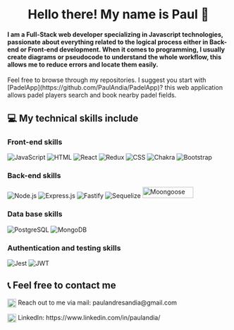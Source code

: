 <h1 align="center">Hello there! My name is Paul 👋</h1>

<h4 text-align="justify">I am a Full-Stack web developer specializing in Javascript technologies, passionate about everything related to the logical process either in Back-end or Front-end development. When it comes to programming, I usually create diagrams or pseudocode to understand the whole workflow, this allows me to reduce errors and locate them easily.</h4>
<p>Feel free to browse through my repositories. I suggest you start with [PadelApp](https://github.com/PaulAndia/PadelApp)? this web application allows padel players search and book nearby padel fields.
</p> 

## 💻 My technical skills include
<h3>Front-end skills</h3>

![JavaScript](https://img.shields.io/badge/-JavaScript-F7DF1E?style=for-the-badge&logo=javascript&logoColor=333)
![HTML](https://img.shields.io/badge/-HTML-E34F26?style=for-the-badge&logo=html5&logoColor=FAFAFA)
![React](https://img.shields.io/badge/-React-61DAFB?style=for-the-badge&logo=react&logoColor=333)
![Redux](https://img.shields.io/badge/-Redux-764ABC?style=for-the-badge&logo=redux&logoColor=FAFAFA)
![CSS](https://img.shields.io/badge/-CSS-1572B6?style=for-the-badge&logo=css3&logoColor=FAFAFA)
![Chakra](https://img.shields.io/badge/chakra-%234ED1C5.svg?style=for-the-badge&logo=chakraui&logoColor=white)
![Bootstrap](https://img.shields.io/badge/bootstrap-%23563D7C.svg?style=for-the-badge&logo=bootstrap&logoColor=white)
<h3>Back-end skills</h3>

![Node.js](https://img.shields.io/badge/-Node.js-339933?style=for-the-badge&logo=node.js&logoColor=FAFAFA)
![Express.js](https://img.shields.io/badge/express.js-%23404d59.svg?style=for-the-badge&logo=express&logoColor=%2361DAFB)
![Fastify](https://img.shields.io/badge/fastify-%23000000.svg?style=for-the-badge&logo=fastify&logoColor=white)
![Sequelize](https://img.shields.io/badge/Sequelize-52B0E7?style=for-the-badge&logo=Sequelize&logoColor=white)
<img src="https://lh4.googleusercontent.com/g_LM2kHik0YOQuQHnJz0L640IhT_bP_YJeV7k0KHFhCNsLU9P9y7Bk6RUb2KDHpdo5WHlKE6irD0f2KcjeGZBOlWFf6G28kFYernrTnIsL45mr9DoEuPz7Niq8nAr2r_AC212YHq" alt="Moongoose" height="25" width="115" />
<h3>Data base skills</h3>

![PostgreSQL](https://img.shields.io/badge/-PostgreSQL-0064a5?style=for-the-badge&logo=postgresql&logoColor=FAFAFA)
![MongoDB](https://img.shields.io/badge/MongoDB-4EA94B?style=for-the-badge&logo=mongodb&logoColor=white)
<h3>Authentication and testing skills</h3>

![Jest](https://img.shields.io/badge/-jest-%23C21325?style=for-the-badge&logo=jest&logoColor=white)
![JWT](https://img.shields.io/badge/JWT-black?style=for-the-badge&logo=JSON%20web%20tokens)


## 📞 Feel free to contact me
<p align = "bottom" text-align = "bottom"> <a><img align="center" src="https://www.pngmart.com/files/16/Gmail-PNG-Clipart.png" alt="Paul" height="20" width="20"/></a>  Reach out to me via mail: paulandresandia@gmail.com</p>


<p align = "bottom" text-align = "bottom"><img align="center" src="https://raw.githubusercontent.com/rahuldkjain/github-profile-readme-generator/master/src/images/icons/Social/linked-in-alt.svg" alt="Gabriel Vodopivec" height="20" width="20" />  LinkedIn: https://www.linkedin.com/in/paulandia/</p>
